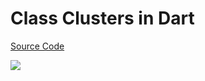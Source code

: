 # Class Clusters in Dart

[Source Code](../source/class-clusters-in-dart.dart)

![](../images/class-clusters-in-dart.jpg)
